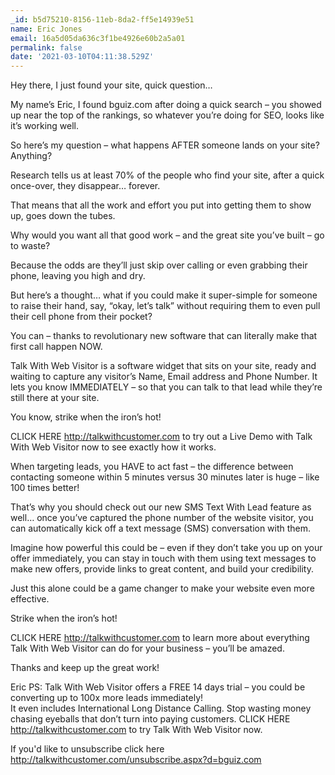 ```yaml
---
_id: b5d75210-8156-11eb-8da2-ff5e14939e51
name: Eric Jones
email: 16a5d05da636c3f1be4926e60b2a5a01
permalink: false
date: '2021-03-10T04:11:38.529Z'
---
```

Hey there, I just found your site, quick question…

My name’s Eric, I found bguiz.com after doing a quick search – you showed up near the top of the rankings, so whatever you’re doing for SEO, looks like it’s working well.

So here’s my question – what happens AFTER someone lands on your site?  Anything?

Research tells us at least 70% of the people who find your site, after a quick once-over, they disappear… forever.

That means that all the work and effort you put into getting them to show up, goes down the tubes.

Why would you want all that good work – and the great site you’ve built – go to waste?

Because the odds are they’ll just skip over calling or even grabbing their phone, leaving you high and dry.

But here’s a thought… what if you could make it super-simple for someone to raise their hand, say, “okay, let’s talk” without requiring them to even pull their cell phone from their pocket?
  
You can – thanks to revolutionary new software that can literally make that first call happen NOW.

Talk With Web Visitor is a software widget that sits on your site, ready and waiting to capture any visitor’s Name, Email address and Phone Number.  It lets you know IMMEDIATELY – so that you can talk to that lead while they’re still there at your site.
  
You know, strike when the iron’s hot!

CLICK HERE http://talkwithcustomer.com to try out a Live Demo with Talk With Web Visitor now to see exactly how it works.

When targeting leads, you HAVE to act fast – the difference between contacting someone within 5 minutes versus 30 minutes later is huge – like 100 times better!

That’s why you should check out our new SMS Text With Lead feature as well… once you’ve captured the phone number of the website visitor, you can automatically kick off a text message (SMS) conversation with them. 
 
Imagine how powerful this could be – even if they don’t take you up on your offer immediately, you can stay in touch with them using text messages to make new offers, provide links to great content, and build your credibility.

Just this alone could be a game changer to make your website even more effective.

Strike when  the iron’s hot!

CLICK HERE http://talkwithcustomer.com to learn more about everything Talk With Web Visitor can do for your business – you’ll be amazed.

Thanks and keep up the great work!

Eric
PS: Talk With Web Visitor offers a FREE 14 days trial – you could be converting up to 100x more leads immediately!   
It even includes International Long Distance Calling. 
Stop wasting money chasing eyeballs that don’t turn into paying customers. 
CLICK HERE http://talkwithcustomer.com to try Talk With Web Visitor now.

If you'd like to unsubscribe click here http://talkwithcustomer.com/unsubscribe.aspx?d=bguiz.com
